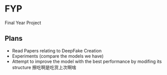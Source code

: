 # FYP
Final Year Project

## Plans
- Read Papers relating to DeepFake Creation
- Experiments (compare the models we have)
- Attempt to improve the model with the best performance by modifing its structure
擦吃啊是吃货上次啊啥